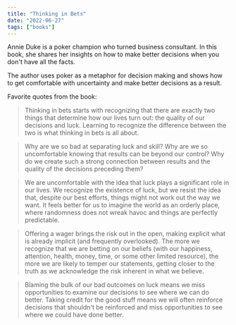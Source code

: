 ```yaml
---
title: "Thinking in Bets"
date: "2022-06-27"
tags: ["books"]
---
```


Annie Duke is a poker champion who turned business consultant. In this book, she shares her insights on how to make better decisions when you don't have all the facts.

The author uses poker as a metaphor for decision making and shows how to get comfortable with uncertainty and make better decisions as a result.

Favorite quotes from the book:

> Thinking in bets starts with recognizing that there are exactly two things that determine how our lives turn out: the quality of our decisions and luck. Learning to recognize the difference between the two is what thinking in bets is all about.

> Why are we so bad at separating luck and skill? Why are we so uncomfortable knowing that results can be beyond our control? Why do we create such a strong connection between results and the quality of the decisions preceding them?

> We are uncomfortable with the idea that luck plays a significant role in our lives. We recognize the existence of luck, but we resist the idea that, despite our best efforts, things might not work out the way we want. It feels better for us to imagine the world as an orderly place, where randomness does not wreak havoc and things are perfectly predictable.

> Offering a wager brings the risk out in the open, making explicit what is already implicit (and frequently overlooked). The more we recognize that we are betting on our beliefs (with our happiness, attention, health, money, time, or some other limited resource), the more we are likely to temper our statements, getting closer to the truth as we acknowledge the risk inherent in what we believe.

> Blaming the bulk of our bad outcomes on luck means we miss opportunities to examine our decisions to see where we can do better. Taking credit for the good stuff means we will often reinforce decisions that shouldn't be reinforced and miss opportunities to see where we could have done better.
